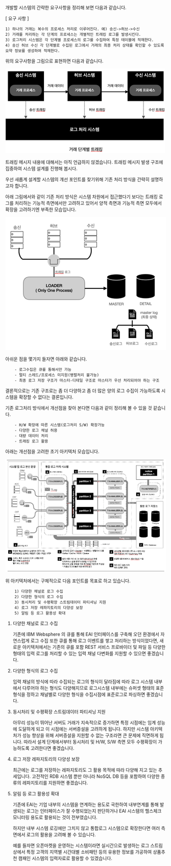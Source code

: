 개발할 시스템의 간략한 요구사항을 정리해 보면 다음과 같습니다.


[ 요구 사항 ]
``````
1) 하나의 거래는 복수의 프로세스 처리로 이루어진다. 예) 송신->허브->수신 
2) 거래를 처리하는 각 단계의 프로세스는 개별적인 트래킹 로그를 발생시킨다.
3) 로그처리 시스템은 각 단계별 프로세스의 로그를 수집하여 특정 테이블에 적재한다.
4) 송신 허브 수신 각 단계별로 수집된 로그에서 거래의 최종 처리 상태를 확인할 수 있도록 요약 정보를 생성하여 적재한다.
``````

위의 요구사항을 그림으로 표현하면 다음과 같습니다.

![거래 단계별 트래킹](./images/fig01.요구사항.png)

트래킹 메시지 내용에 대해서는 아직 언급하지 않겠습니다. 트래킹 메시지 발생 구조에 집중하여 시스템 설계를 진행해 봅시다.

우선 새롭계 설계할 시스템의 걔선 포인트를 찾기위해 기존 처리 방식을 간략히 설명하고자 합니다.

아래 그림에서와 같이 기존 처리 방식은 시스템 차원에서 접근했다기 보다는 트래킹 로그를 처리하는 기능적 측면에서만 고려하고 있어서 양적 측면과 기능적 측면 모두에서 확장을 고려하기엔 부족한 모습입니다.

![새로운 아키텍처](./images/fig02.OLD아키텍처.png)

아쉬운 점을 몇가지 들자면 아래와 같습니다.
```
    - 로그수집은 큐를 통해서만 가능
    - 멀티 스레드/프로세스 미지원(병렬처리 불가능)
    - 최종 로그 저장 구조가 마스터-디테일 구조로 마스터가 우선 처리되어야 하는 구조
```
결론적으로는 기존 구조로는 좀 더 다양하고 좀 더 많은 양의 로그 수집이 가능하도록 시스템을 확장할 수 없다는 결론입니다.

기존 로그처리 방식에서 개선점을 찾아 본다면 다음과 같이 정리해 볼 수 있을 것 같습니다.

```
    - H/W 확장에 따른 시스템(로그처리 S/W) 확장가능
    - 다양한 로그 채널 허용 
    - 대량 데이터 처리
    - 트래킹 로그 활용
```

아래는 개선점을 고려한 초기 아키텍처 모습입니다.

![새로운 아키텍처](./images/fig03.NEW아키텍처.png)

위 아키텍처에서는 구체적으로 다음 포인트를 목표로 하고 있습니다.

```
    1) 다양한 채널로 로그 수집
    2) 다양한 형식의 로그 수집
    3) 동시처리 및 수평확장 스트림데이터 파티셔닝 지원
    4) 로그 저장 레파지토리의 다양성 보장
    5) 알림 등 로그 활용성 확대
```

1) 다양한 채널로 로그 수집 

    기존에 IBM Websphere 의 큐를 통해 EAI 인터페이스를 구축해 오던 환경에서 자연스럽게 로그 수집 또한 큐를 통해 로그 이벤트를 쌓고 처리하는 방식이었다면,
    새로운 아키텍처에서는 기존의 큐를 포함 REST 서비스 프로바이더 및 파일 등 다양한 형태의 입력 로그를 처리할 수 있는 입력 채널 다변화를 지원할 수 있으면 좋겠습니다.

2) 다양한 형식의 로그 수집

    입력 채널의 방식에 따라 수집되는 로그의 형식이 달라짐에 따라 로그 시스템 내부에서
    다루어야 하는 형식도 다양해지므로 로그시스템 내부에는 슈퍼셋 형태의 표준 형식을 정하고 채널별로 다양한 형식을 수집시점에 표준로그로 파싱하면 좋겠습니다.

3) 동시처리 및 수평확장 스트림데이터 파티셔닝 지원

    아무리 성능이 뛰어난 서버도 거래가 지속적으로 증가하면 특정 시점에는 임계 성능에 도달하게 되고 이 시점에는 서버증설을 고려하게 됩니다. 하지만 시스템 아키텍처가 성능 향상을 위해 서버증설을 지원할 수 없는 구조라면 큰 문제에 직면하게 됩니다. 따라서 설계 단계에서부터 동시처리 및 H/W, S/W 측면 모두 수평확장이 가능하도록 고려한다면 좋겠습니다.

4) 로그 저장 레파지토리의 다양성 보장

    최근에는 로그를 저장하는 레파지토리도 그 활용 목적에 따라 다양해 지고 있는 추세입니다. 고전적인 RDB 시스템 뿐만 아니라 NoSQL DB 등을 포함하여 다양한 종류의 레파지토리를 지원하면 좋겠습니다. 

5) 알림 등 로그 활용성 확대

    기존에 EAI는 기업 내부의 시스템을 연계하는 용도로 국한하여 내부연계를 통해 발생되는 로그는 인터페이스가 잘 수행되었는지 판단하거나 EAI 시스템의 헬스체크 모니터링 용도로 활용되는 것이 전부였습니다. 
    
    하지만 내부 시스템 로깅에만 그치지 않고 통합로그 시스템으로 확장한다면 여러 측면에서 로그의 활용을 고려해 볼 수 있습니다. 
    
    예를 들자면 오픈마켓을 운영하는 시스템이라면 실시간으로 발생하는 로그 스트림 상에서 특정 고객의 지역별 시간대별 소비패턴 등의 유용한 정보를 가공하여 상품추천 캠패인 시스템의 입력자료로 활용할 수 있겠습니다.

